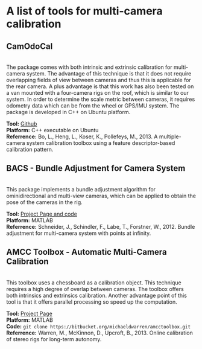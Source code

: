 # A list of tools for multi-camera calibration

## CamOdoCal
<br>
The package comes with both intrinsic and extrinsic calibration for multi-camera system. The advantage of this technique is that it does not require overlapping fields of view between cameras and thus this is applicable for the rear camera. A plus advantage is that this work has also been tested on a van mounted with a four-camera rigs on the roof, which is similar to our system. In order to determine the scale metric between cameras, it requires odometry data which can be from the wheel or GPS/IMU system. The package is developed in C++ on Ubuntu platform.<br>

__Tool:__ [Github](https://github.com/hengli/camodocal)<br>
__Platform:__ C++ executable on Ubuntu<br>
__Referrence:__ Bo, L., Heng, L., Koser, K., Pollefeys, M., 2013. A multiple-camera system calibration toolbox using a feature descriptor-based calibration pattern.<br>


## BACS - Bundle Adjustment for Camera System
<br>
This package implements a bundle adjustment algorithm for ominidirectional and multi-view cameras, which can be applied to obtain the pose of the cameras in the rig.<br>

__Tool:__ [Project Page and code](http://www.ipb.uni-bonn.de/data-software/bacs/)<br>
__Platform:__ MATLAB<br>
__Referrence:__ Schneider, J., Schindler, F., Labe, T., Forstner, W., 2012. Bundle adjustment for multi-camera system with points at infinity.<br>


## AMCC Toolbox - Automatic Multi-Camera Calibration
<br>
This toolbox uses a chessboard as a calibration object. This technique requires a high degree of overlap between cameras. The toolbox offers both intrinsics and extrinsics calibration. Another advantage point of this tool is that it offers parallel processing so speed up the computation.<br>

__Tool:__ [Project Page](https://bitbucket.org/michaeldwarren/amcctoolbox/wiki/Home)<br>
__Platform:__ MATLAB<br>
__Code:__ `git clone https://bitbucket.org/michaeldwarren/amcctoolbox.git`<br>
__Referrence:__ Warren, M., McKinnon, D., Upcroft, B., 2013. Online calibration of stereo rigs for long-term autonomy. <br>

